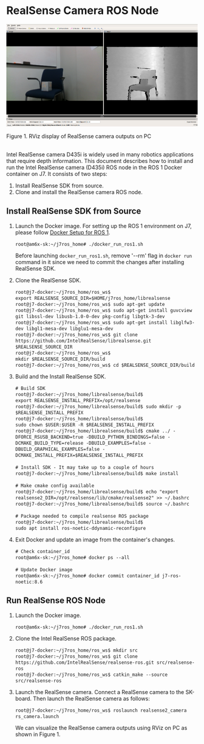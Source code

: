 RealSense Camera ROS Node
=========================

![](RealSense.png)
<figcaption> Figure 1. RViz display of RealSense camera outputs on PC </figcaption>
<br />

Intel RealSense camera D435i is widely used in many robotics applications that require depth information. This document describes how to install and run the Intel RealSense camera (D435i) ROS node in the ROS 1 Docker container on J7. It consists of two steps:
1. Install RealSense SDK from source.
2. Clone and install the RealSense camera ROS node.

## Install RealSense SDK from Source

1. Launch the Docker image. For setting up the ROS 1 environment on J7, please follow [Docker Setup for ROS 1](../docker/setting_docker_ros1.md).
    ```
    root@am6x-sk:~/j7ros_home# ./docker_run_ros1.sh
    ```

    Before launching `docker_run_ros1.sh`, remove '--rm' flag in `docker run` command in it since we need to commit the changes after installing RealSense SDK.

2. Clone the RealSense SDK.
    ```
    root@j7-docker:~/j7ros_home/ros_ws$ export REALSENSE_SOURCE_DIR=$HOME/j7ros_home/librealsense
    root@j7-docker:~/j7ros_home/ros_ws$ sudo apt-get update
    root@j7-docker:~/j7ros_home/ros_ws$ sudo apt-get install guvcview git libssl-dev libusb-1.0-0-dev pkg-config libgtk-3-dev
    root@j7-docker:~/j7ros_home/ros_ws$ sudo apt-get install libglfw3-dev libgl1-mesa-dev libglu1-mesa-dev
    root@j7-docker:~/j7ros_home/ros_ws$ git clone https://github.com/IntelRealSense/librealsense.git $REALSENSE_SOURCE_DIR
    root@j7-docker:~/j7ros_home/ros_ws$ mkdir $REALSENSE_SOURCE_DIR/build
    root@j7-docker:~/j7ros_home/ros_ws$ cd $REALSENSE_SOURCE_DIR/build

    ```

3. Build and the Install RealSense SDK.
    ```
    # Build SDK
    root@j7-docker:~/j7ros_home/librealsense/build$ export REALSENSE_INSTALL_PREFIX=/opt/realsense
    root@j7-docker:~/j7ros_home/librealsense/build$ sudo mkdir -p $REALSENSE_INSTALL_PREFIX
    root@j7-docker:~/j7ros_home/librealsense/build$ sudo chown $USER:$USER -R $REALSENSE_INSTALL_PREFIX
    root@j7-docker:~/j7ros_home/librealsense/build$ cmake ../ -DFORCE_RSUSB_BACKEND=true -DBUILD_PYTHON_BINDINGS=false -DCMAKE_BUILD_TYPE=release -DBUILD_EXAMPLES=false -DBUILD_GRAPHICAL_EXAMPLES=false -DCMAKE_INSTALL_PREFIX=$REALSENSE_INSTALL_PREFIX

    # Install SDK - It may take up to a couple of hours
    root@j7-docker:~/j7ros_home/librealsense/build$ make install

    # Make cmake config available
    root@j7-docker:~/j7ros_home/librealsense/build$ echo "export realsense2_DIR=/opt/realsense/lib/cmake/realsense2" >> ~/.bashrc
    root@j7-docker:~/j7ros_home/librealsense/build$ source ~/.bashrc

    # Package needed to compile realsense ROS package
    root@j7-docker:~/j7ros_home/librealsense/build$ sudo apt install ros-noetic-ddynamic-reconfigure
    ```

4. Exit Docker and update an image from the container's changes.
    ```
    # Check container_id
    root@am6x-sk:~/j7ros_home# docker ps --all

    # Update Docker image
    root@am6x-sk:~/j7ros_home# docker commit container_id j7-ros-noetic:8.6
    ```

## Run RealSense ROS Node

1. Launch the Docker image.
    ```
    root@am6x-sk:~/j7ros_home# ./docker_run_ros1.sh
    ```

2. Clone the Intel RealSense ROS package.
    ```
    root@j7-docker:~/j7ros_home/ros_ws$ mkdir src
    root@j7-docker:~/j7ros_home/ros_ws$ git clone https://github.com/IntelRealSense/realsense-ros.git src/realsense-ros
    root@j7-docker:~/j7ros_home/ros_ws$ catkin_make --source src/realsense-ros
    ```

3. Launch the RealSense camera.
    Connect a RealSense camera to the SK-board. Then launch the RealSense camera as follows:
    ```
    root@j7-docker:~/j7ros_home/ros_ws$ roslaunch realsense2_camera rs_camera.launch
    ```
    We can visualize the RealSense camera outputs using RViz on PC as shown in Figure 1.